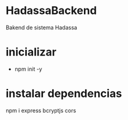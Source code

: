 # HadassaBackend
Bakend de sistema Hadassa
# inicializar
- npm init -y

# instalar dependencias
npm i express bcryptjs cors 